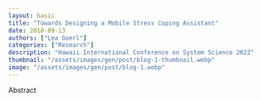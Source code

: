 ```yaml
---
layout: basic
title: "Towards Designing a Mobile Stress Coping Assistant"
date: 2018-09-13
authors: ["Lea Goerl"]
categories: ["Research"]
description: "Hawaii International Conference on System Science 2022"
thumbnail: "/assets/images/gen/post/blog-1-thumbnail.webp"
image: "/assets/images/gen/post/blog-1.webp"
---
```


Abstract

